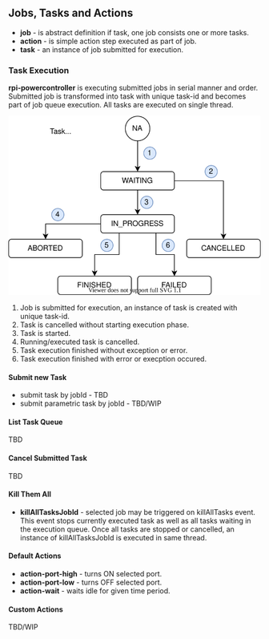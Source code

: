## Jobs, Tasks and Actions

* __job__ - is abstract definition if task, one job consists one or more tasks.
* __action__ - is simple action step executed as part of job.
* __task__ - an instance of job submitted for execution.

### Task Execution
__rpi-powercontroller__ is executing submitted jobs in serial manner and order.
Submitted job is transformed into task with unique task-id and becomes part of job queue execution.
All tasks are executed on single thread. 

![execution-states](task-execution-states.svg)

1. Job is submitted for execution, an instance of task is created with unique task-id.
2. Task is cancelled without starting execution phase.
3. Task is started.
4. Running/executed task is cancelled.
5. Task execution finished without exception or error.
6. Task execution finished with error or execption occured.

#### Submit new Task
* submit task by jobId - TBD
* submit parametric task by jobId - TBD/WIP 

#### List Task Queue
TBD

#### Cancel Submitted Task
TBD

#### Kill Them All
* __killAllTasksJobId__ - selected job may be triggered on killAllTasks event. 
  This event stops currently executed task as well as all tasks waiting in 
  the execution queue. Once all tasks are stopped or cancelled, an instance of 
  killAllTasksJobId is executed in same thread.  

#### Default Actions
* __action-port-high__ - turns ON selected port.
* __action-port-low__ - turns OFF selected port.
* __action-wait__ - waits idle for given time period.

#### Custom Actions
TBD/WIP
